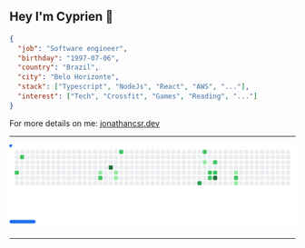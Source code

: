 ## Hey I'm Cyprien 👋

```json
{
  "job": "Software engineer",
  "birthday": "1997-07-06",
  "country": "Brazil",
  "city": "Belo Horizonte",
  "stack": ["Typescript", "NodeJs", "React", "AWS", "..."],
  "interest": ["Tech", "Crossfit", "Games", "Reading", "..."]
}
```

For more details on me: [jonathancsr.dev](https://www.jonathancsr.dev)

---

<picture>
  <source media="(prefers-color-scheme: dark)" srcset="images/breakout-dark.svg">
  <source media="(prefers-color-scheme: light)" srcset="images/breakout-light.svg">
  <img alt="Breakout Game" src="images/breakout-light.svg">
</picture>

---
